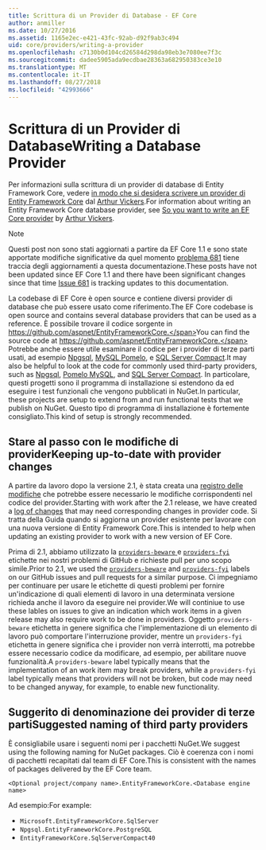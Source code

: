 ```yaml
---
title: Scrittura di un Provider di Database - EF Core
author: anmiller
ms.date: 10/27/2016
ms.assetid: 1165e2ec-e421-43fc-92ab-d92f9ab3c494
uid: core/providers/writing-a-provider
ms.openlocfilehash: c7130b0d104cd26584d298da98eb3e7080ee7f3c
ms.sourcegitcommit: dadee5905ada9ecdbae28363a682950383ce3e10
ms.translationtype: MT
ms.contentlocale: it-IT
ms.lasthandoff: 08/27/2018
ms.locfileid: "42993666"
---
```

# <a name="writing-a-database-provider"></a><span data-ttu-id="f86e9-102">Scrittura di un Provider di Database</span><span class="sxs-lookup"><span data-stu-id="f86e9-102">Writing a Database Provider</span></span>

<span data-ttu-id="f86e9-103">Per informazioni sulla scrittura di un provider di database di Entity Framework Core, vedere [in modo che si desidera scrivere un provider di Entity Framework Core](https://blog.oneunicorn.com/2016/11/11/so-you-want-to-write-an-ef-core-provider/) dal [Arthur Vickers](https://github.com/ajcvickers).</span><span class="sxs-lookup"><span data-stu-id="f86e9-103">For information about writing an Entity Framework Core database provider, see [So you want to write an EF Core provider](https://blog.oneunicorn.com/2016/11/11/so-you-want-to-write-an-ef-core-provider/) by [Arthur Vickers](https://github.com/ajcvickers).</span></span>

> [!NOTE]
> <span data-ttu-id="f86e9-104">Questi post non sono stati aggiornati a partire da EF Core 1.1 e sono state apportate modifiche significative da quel momento [problema 681](https://github.com/aspnet/EntityFramework.Docs/issues/681) tiene traccia degli aggiornamenti a questa documentazione.</span><span class="sxs-lookup"><span data-stu-id="f86e9-104">These posts have not been updated since EF Core 1.1 and there have been significant changes since that time [Issue 681](https://github.com/aspnet/EntityFramework.Docs/issues/681) is tracking updates to this documentation.</span></span>

<span data-ttu-id="f86e9-105">La codebase di EF Core è open source e contiene diversi provider di database che può essere usato come riferimento.</span><span class="sxs-lookup"><span data-stu-id="f86e9-105">The EF Core codebase is open source and contains several database providers that can be used as a reference.</span></span> <span data-ttu-id="f86e9-106">È possibile trovare il codice sorgente in https://github.com/aspnet/EntityFrameworkCore.</span><span class="sxs-lookup"><span data-stu-id="f86e9-106">You can find the source code at https://github.com/aspnet/EntityFrameworkCore.</span></span> <span data-ttu-id="f86e9-107">Potrebbe anche essere utile esaminare il codice per i provider di terze parti usati, ad esempio [Npgsql](https://github.com/npgsql/Npgsql.EntityFrameworkCore.PostgreSQL), [MySQL Pomelo](https://github.com/PomeloFoundation/Pomelo.EntityFrameworkCore.MySql), e [SQL Server Compact](https://github.com/ErikEJ/EntityFramework.SqlServerCompact).</span><span class="sxs-lookup"><span data-stu-id="f86e9-107">It may also be helpful to look at the code for commonly used third-party providers, such as [Npgsql](https://github.com/npgsql/Npgsql.EntityFrameworkCore.PostgreSQL), [Pomelo MySQL](https://github.com/PomeloFoundation/Pomelo.EntityFrameworkCore.MySql), and [SQL Server Compact](https://github.com/ErikEJ/EntityFramework.SqlServerCompact).</span></span> <span data-ttu-id="f86e9-108">In particolare, questi progetti sono il programma di installazione si estendono da ed eseguire i test funzionali che vengono pubblicati in NuGet.</span><span class="sxs-lookup"><span data-stu-id="f86e9-108">In particular, these projects are setup to extend from and run functional tests that we publish on NuGet.</span></span> <span data-ttu-id="f86e9-109">Questo tipo di programma di installazione è fortemente consigliato.</span><span class="sxs-lookup"><span data-stu-id="f86e9-109">This kind of setup is strongly recommended.</span></span>

## <a name="keeping-up-to-date-with-provider-changes"></a><span data-ttu-id="f86e9-110">Stare al passo con le modifiche di provider</span><span class="sxs-lookup"><span data-stu-id="f86e9-110">Keeping up-to-date with provider changes</span></span>

<span data-ttu-id="f86e9-111">A partire da lavoro dopo la versione 2.1, è stata creata una [registro delle modifiche](provider-log.md) che potrebbe essere necessario le modifiche corrispondenti nel codice del provider.</span><span class="sxs-lookup"><span data-stu-id="f86e9-111">Starting with work after the 2.1 release, we have created a [log of changes](provider-log.md) that may need corresponding changes in provider code.</span></span> <span data-ttu-id="f86e9-112">Si tratta della Guida quando si aggiorna un provider esistente per lavorare con una nuova versione di Entity Framework Core.</span><span class="sxs-lookup"><span data-stu-id="f86e9-112">This is intended to help when updating an existing provider to work with a new version of EF Core.</span></span>

<span data-ttu-id="f86e9-113">Prima di 2.1, abbiamo utilizzato la [ `providers-beware` ](https://github.com/aspnet/EntityFrameworkCore/labels/providers-beware) e [ `providers-fyi` ](https://github.com/aspnet/EntityFrameworkCore/labels/providers-fyi) etichette nei nostri problemi di GitHub e richieste pull per uno scopo simile.</span><span class="sxs-lookup"><span data-stu-id="f86e9-113">Prior to 2.1, we used the [`providers-beware`](https://github.com/aspnet/EntityFrameworkCore/labels/providers-beware) and [`providers-fyi`](https://github.com/aspnet/EntityFrameworkCore/labels/providers-fyi) labels on our GitHub issues and pull requests for a similar purpose.</span></span> <span data-ttu-id="f86e9-114">Ci impegniamo per continuare per usare le etichette di questi problemi per fornire un'indicazione di quali elementi di lavoro in una determinata versione richieda anche il lavoro da eseguire nei provider.</span><span class="sxs-lookup"><span data-stu-id="f86e9-114">We will continiue to use these lables on issues to give an indication which work items in a given release may also require work to be done in providers.</span></span> <span data-ttu-id="f86e9-115">Oggetto `providers-beware` etichetta in genere significa che l'implementazione di un elemento di lavoro può comportare l'interruzione provider, mentre un `providers-fyi` etichetta in genere significa che i provider non verrà interrotti, ma potrebbe essere necessario codice da modificare, ad esempio, per abilitare nuove funzionalità.</span><span class="sxs-lookup"><span data-stu-id="f86e9-115">A `providers-beware` label typically means that the implementation of an work item may break providers, while a `providers-fyi` label typically means that providers will not be broken, but code may need to be changed anyway, for example, to enable new functionality.</span></span>

## <a name="suggested-naming-of-third-party-providers"></a><span data-ttu-id="f86e9-116">Suggerito di denominazione dei provider di terze parti</span><span class="sxs-lookup"><span data-stu-id="f86e9-116">Suggested naming of third party providers</span></span>

<span data-ttu-id="f86e9-117">È consigliabile usare i seguenti nomi per i pacchetti NuGet.</span><span class="sxs-lookup"><span data-stu-id="f86e9-117">We suggest using the following naming for NuGet packages.</span></span> <span data-ttu-id="f86e9-118">Ciò è coerenza con i nomi di pacchetti recapitati dal team di EF Core.</span><span class="sxs-lookup"><span data-stu-id="f86e9-118">This is consistent with the names of packages delivered by the EF Core team.</span></span>

`<Optional project/company name>.EntityFrameworkCore.<Database engine name>`

<span data-ttu-id="f86e9-119">Ad esempio:</span><span class="sxs-lookup"><span data-stu-id="f86e9-119">For example:</span></span>
* `Microsoft.EntityFrameworkCore.SqlServer`
* `Npgsql.EntityFrameworkCore.PostgreSQL`
* `EntityFrameworkCore.SqlServerCompact40`
